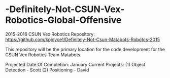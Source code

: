 # -Definitely-Not-CSUN-Vex-Robotics-Global-Offensive

2015-2016 CSUN Vex Robotics Repository: https://github.com/kpjoyce1/Definitely-Not-Csun-Matabots-Robotcs-2015

This repository will be the primary location for the code development for the CSUN Vex Robotics Team Matabots.


Projected Date Of Completion: January
Current Projects:
(1) Object Detection - Scott
(2) Positioning - David

